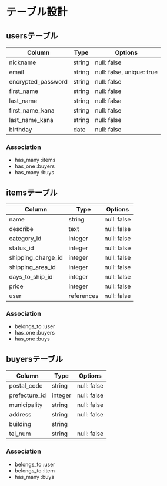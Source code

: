 # テーブル設計

## usersテーブル

|Column                   |Type   |Options                  |
|-------------------------|-------|-------------------------|
|nickname                 |string |null: false              |
|email                    |string |null: false, unique: true|
|encrypted_password       |string |null: false              |
|first_name               |string |null: false              |
|last_name                |string |null: false              |
|first_name_kana          |string |null: false              |
|last_name_kana           |string |null: false              |
|birthday                 |date   |null: false              |

### Association
- has_many :items
- has_one :buyers
- has_many :buys


## itemsテーブル

|Column            |Type      |Options    |
|------------------|----------|-----------|
|name              |string    |null: false|
|describe          |text      |null: false|
|category_id       |integer   |null: false|
|status_id         |integer   |null: false|
|shipping_charge_id|integer   |null: false|
|shipping_area_id  |integer   |null: false|
|days_to_ship_id   |integer   |null: false|
|price             |integer   |null: false|
|user              |references|null: false|

### Association
- belongs_to :user
- has_one :buyers
- has_one :buys


## buyersテーブル

|Column             |Type      |Options    |
|-------------------|----------|-----------|
|postal_code        |string    |null: false|
|prefecture_id      |integer   |null: false|
|municipality       |string    |null: false|
|address            |string    |null: false|
|building           |string    |           |
|tel_num            |string    |null: false|

### Association
- belongs_to :user
- belongs_to :item
- has_many :buys